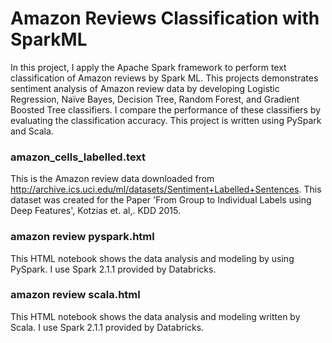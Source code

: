 

# Amazon Reviews Classification with SparkML  
In this project, I apply the Apache Spark framework to perform text classification of Amazon reviews by Spark ML. This projects demonstrates sentiment analysis of Amazon review data by developing Logistic Regression, Naïve Bayes, Decision Tree, Random Forest, and Gradient Boosted Tree classifiers. I compare the performance of these classifiers by evaluating the classification accuracy. 
This project is written using PySpark and Scala. <br />

### amazon_cells_labelled.text <br /> 
This is the Amazon review data downloaded from http://archive.ics.uci.edu/ml/datasets/Sentiment+Labelled+Sentences. This dataset was created for the Paper 'From Group to Individual Labels using Deep Features', Kotzias et. al,. KDD 2015.

###  amazon review pyspark.html <br /> 
This HTML notebook shows the data analysis and modeling by using PySpark. I use Spark 2.1.1 provided by Databricks.

### amazon review scala.html<br /> 
This HTML notebook shows the data analysis and modeling written by Scala. I use Spark 2.1.1 provided by Databricks.
